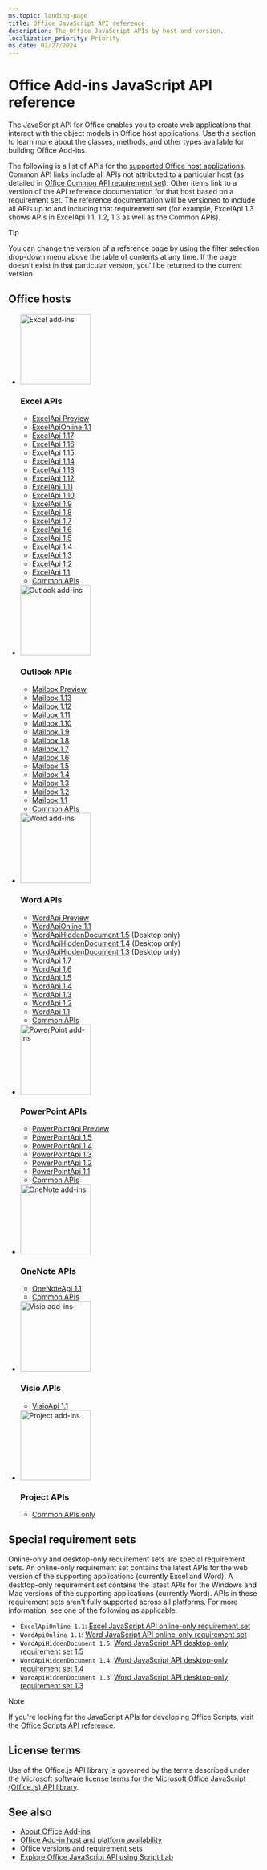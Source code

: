 ```yaml
---
ms.topic: landing-page
title: Office JavaScript API reference
description: The Office JavaScript APIs by host and version.
localization_priority: Priority
ms.date: 02/27/2024
---
```


# Office Add-ins JavaScript API reference

The JavaScript API for Office enables you to create web applications that interact with the object models in Office host applications. Use this section to learn more about the classes, methods, and other types available for building Office Add-ins.

The following is a list of APIs for the [supported Office host applications](/office/dev/add-ins/overview/office-add-in-availability). Common API links include all APIs not attributed to a particular host (as detailed in [Office Common API requirement set](/office/dev/add-ins/reference/requirement-sets/office-add-in-requirement-sets)). Other items link to a version of the API reference documentation for that host based on a requirement set. The reference documentation will be versioned to include all APIs up to and including that requirement set (for example, ExcelApi 1.3 shows APIs in ExcelApi 1.1, 1.2, 1.3 as well as the Common APIs).

> [!TIP]
> You can change the version of a reference page by using the filter selection drop-down menu above the table of contents at any time. If the page doesn't exist in that particular version, you'll be returned to the current version.

<h2>Office hosts</h2>

<ul class="cardsK panelContent cols cols3">
    <li>
        <div class="cardImageOuter">
            <div class="cardImage">
                <img src="/javascript/api/overview/images/logo-excel.svg" alt="Excel add-ins" height="140" width="140" />
            </div>
        </div>
        <div class="cardText">
            <h3>Excel APIs</h3>
            <ul>
                <li><a href="/javascript/api/excel?view=excel-js-preview&preserve-view=true">ExcelApi Preview</a></li>
                <li><a href="/javascript/api/excel?view=excel-js-online&preserve-view=true">ExcelApiOnline 1.1</a></li>
                <li><a href="/javascript/api/excel?view=excel-js-1.17&preserve-view=true">ExcelApi 1.17</a></li>
                <li><a href="/javascript/api/excel?view=excel-js-1.16&preserve-view=true">ExcelApi 1.16</a></li>
                <li><a href="/javascript/api/excel?view=excel-js-1.15&preserve-view=true">ExcelApi 1.15</a></li>
                <li><a href="/javascript/api/excel?view=excel-js-1.14&preserve-view=true">ExcelApi 1.14</a></li>
                <li><a href="/javascript/api/excel?view=excel-js-1.13&preserve-view=true">ExcelApi 1.13</a></li>
                <li><a href="/javascript/api/excel?view=excel-js-1.12&preserve-view=true">ExcelApi 1.12</a></li>
                <li><a href="/javascript/api/excel?view=excel-js-1.11&preserve-view=true">ExcelApi 1.11</a></li>
                <li><a href="/javascript/api/excel?view=excel-js-1.10&preserve-view=true">ExcelApi 1.10</a></li>
                <li><a href="/javascript/api/excel?view=excel-js-1.9&preserve-view=true">ExcelApi 1.9</a></li>
                <li><a href="/javascript/api/excel?view=excel-js-1.8&preserve-view=true">ExcelApi 1.8</a></li>
                <li><a href="/javascript/api/excel?view=excel-js-1.7&preserve-view=true">ExcelApi 1.7</a></li>
                <li><a href="/javascript/api/excel?view=excel-js-1.6&preserve-view=true">ExcelApi 1.6</a></li>
                <li><a href="/javascript/api/excel?view=excel-js-1.5&preserve-view=true">ExcelApi 1.5</a></li>
                <li><a href="/javascript/api/excel?view=excel-js-1.4&preserve-view=true">ExcelApi 1.4</a></li>
                <li><a href="/javascript/api/excel?view=excel-js-1.3&preserve-view=true">ExcelApi 1.3</a></li>
                <li><a href="/javascript/api/excel?view=excel-js-1.2&preserve-view=true">ExcelApi 1.2</a></li>
                <li><a href="/javascript/api/excel?view=excel-js-1.1&preserve-view=true">ExcelApi 1.1</a></li>
                <li><a href="/javascript/api/office?view=excel-js-preview&preserve-view=true">Common APIs</a></li>
            </ul>
        </div>
    </li>
    <li>
        <div class="cardImageOuter">
            <div class="cardImage">
                <img src="/javascript/api/overview/images/logo-outlook.svg" alt="Outlook add-ins" height="140" width="140" />
            </div>
        </div>
        <div class="cardText">
            <h3>Outlook APIs</h3>
            <ul>
                <li><a href="/javascript/api/outlook?view=outlook-js-preview&preserve-view=true">Mailbox Preview</a></li>
                <li><a href="/javascript/api/outlook?view=outlook-js-1.13&preserve-view=true">Mailbox 1.13</a></li>
                <li><a href="/javascript/api/outlook?view=outlook-js-1.12&preserve-view=true">Mailbox 1.12</a></li>
                <li><a href="/javascript/api/outlook?view=outlook-js-1.11&preserve-view=true">Mailbox 1.11</a></li>
                <li><a href="/javascript/api/outlook?view=outlook-js-1.10&preserve-view=true">Mailbox 1.10</a></li>
                <li><a href="/javascript/api/outlook?view=outlook-js-1.9&preserve-view=true">Mailbox 1.9</a></li>
                <li><a href="/javascript/api/outlook?view=outlook-js-1.8&preserve-view=true">Mailbox 1.8</a></li>
                <li><a href="/javascript/api/outlook?view=outlook-js-1.7&preserve-view=true">Mailbox 1.7</a></li>
                <li><a href="/javascript/api/outlook?view=outlook-js-1.6&preserve-view=true">Mailbox 1.6</a></li>
                <li><a href="/javascript/api/outlook?view=outlook-js-1.5&preserve-view=true">Mailbox 1.5</a></li>
                <li><a href="/javascript/api/outlook?view=outlook-js-1.4&preserve-view=true">Mailbox 1.4</a></li>
                <li><a href="/javascript/api/outlook?view=outlook-js-1.3&preserve-view=true">Mailbox 1.3</a></li>
                <li><a href="/javascript/api/outlook?view=outlook-js-1.2&preserve-view=true">Mailbox 1.2</a></li>
                <li><a href="/javascript/api/outlook?view=outlook-js-1.1&preserve-view=true">Mailbox 1.1</a></li>
                <li><a href="/javascript/api/office?view=outlook-js-preview&preserve-view=true">Common APIs</a></li>
            </ul>
        </div>
    </li>
    <li>
        <div class="cardImageOuter">
            <div class="cardImage">
                <img src="/javascript/api/overview/images/logo-word.svg" alt="Word add-ins" height="140" width="140" />
            </div>
        </div>
        <div class="cardText">
            <h3>Word APIs</h3>
            <ul>
                <li><a href="/javascript/api/word?view=word-js-preview&preserve-view=true">WordApi Preview</a></li>
                <li><a href="/javascript/api/word?view=word-js-online&preserve-view=true">WordApiOnline 1.1</a></li>
                <li><a href="/javascript/api/word?view=word-js-1.5-hidden-document&preserve-view=true">WordApiHiddenDocument 1.5</a> (Desktop only)</li>
                <li><a href="/javascript/api/word?view=word-js-1.4-hidden-document&preserve-view=true">WordApiHiddenDocument 1.4</a> (Desktop only)</li>
                <li><a href="/javascript/api/word?view=word-js-1.3-hidden-document&preserve-view=true">WordApiHiddenDocument 1.3</a> (Desktop only)</li>
                <li><a href="/javascript/api/word?view=word-js-1.7&preserve-view=true">WordApi 1.7</a></li>
                <li><a href="/javascript/api/word?view=word-js-1.6&preserve-view=true">WordApi 1.6</a></li>
                <li><a href="/javascript/api/word?view=word-js-1.5&preserve-view=true">WordApi 1.5</a></li>
                <li><a href="/javascript/api/word?view=word-js-1.4&preserve-view=true">WordApi 1.4</a></li>
                <li><a href="/javascript/api/word?view=word-js-1.3&preserve-view=true">WordApi 1.3</a></li>
                <li><a href="/javascript/api/word?view=word-js-1.2&preserve-view=true">WordApi 1.2</a></li>
                <li><a href="/javascript/api/word?view=word-js-1.1&preserve-view=true">WordApi 1.1</a></li>
                <li><a href="/javascript/api/office?view=word-js-preview&preserve-view=true">Common APIs</a></li>
            </ul>
        </div>
    </li>
    <li>
        <div class="cardImageOuter">
            <div class="cardImage">
                <img src="/javascript/api/overview/images/logo-powerpoint.svg" alt="PowerPoint add-ins" height="140" width="140" />
            </div>
        </div>
        <div class="cardText">
            <h3>PowerPoint APIs</h3>
            <ul>
                <li><a href="/javascript/api/powerpoint?view=powerpoint-js-preview&preserve-view=true">PowerPointApi Preview</a></li>
                <li><a href="/javascript/api/powerpoint?view=powerpoint-js-1.5&preserve-view=true">PowerPointApi 1.5</a></li>
                <li><a href="/javascript/api/powerpoint?view=powerpoint-js-1.4&preserve-view=true">PowerPointApi 1.4</a></li>
                <li><a href="/javascript/api/powerpoint?view=powerpoint-js-1.3&preserve-view=true">PowerPointApi 1.3</a></li>
                <li><a href="/javascript/api/powerpoint?view=powerpoint-js-1.2&preserve-view=true">PowerPointApi 1.2</a></li>
                <li><a href="/javascript/api/powerpoint?view=powerpoint-js-1.1&preserve-view=true">PowerPointApi 1.1</a></li>
                <li><a href="/javascript/api/office?view=powerpoint-js-preview&preserve-view=true">Common APIs</a></li>
            </ul>
        </div>
    </li>
    <li>
        <div class="cardImageOuter">
            <div class="cardImage">
                <img src="/javascript/api/overview/images/logo-onenote.svg" alt="OneNote add-ins" height="140" width="140" />
            </div>
        </div>
        <div class="cardText">
            <h3>OneNote APIs</h3>
            <ul>
                <li><a href="/javascript/api/onenote?view=onenote-js-1.1&preserve-view=true">OneNoteApi 1.1</a></li>
                <li><a href="/javascript/api/office?view=onenote-js-1.1&preserve-view=true">Common APIs</a></li>
            </ul>
        </div>
    </li>
    <li>
        <div class="cardImageOuter">
            <div class="cardImage">
                <img src="/javascript/api/overview/images/logo-visio.svg" alt="Visio add-ins" height="140" width="140" />
            </div>
        </div>
        <div class="cardText">
            <h3>Visio APIs</h3>
            <ul>
                <li><a href="/javascript/api/visio?view=visio-js-1.1&preserve-view=true">VisioApi 1.1</a></li>
            </ul>
        </div>
    </li>
    <li>
        <div class="cardImageOuter">
            <div class="cardImage">
                <img src="/javascript/api/overview/images/logo-project.svg" alt="Project add-ins" height="140" width="140" />
            </div>
        </div>
        <div class="cardText">
            <h3>Project APIs</h3>
            <ul>
                <li><a href="/javascript/api/office?view=common-js&preserve-view=true">Common APIs only</a></li>
            </ul>
        </div>
    </li>
</ul>

## Special requirement sets

Online-only and desktop-only requirement sets are special requirement sets. An online-only requirement set contains the latest APIs for the web version of the supporting applications (currently Excel and Word). A desktop-only requirement set contains the latest APIs for the Windows and Mac versions of the supporting applications (currently Word). APIs in these requirement sets aren't fully supported across all platforms. For more information, see one of the following as applicable.

- `ExcelApiOnline 1.1`: [Excel JavaScript API online-only requirement set](/javascript/api/requirement-sets/excel/excel-api-online-requirement-set)
- `WordApiOnline 1.1`: [Word JavaScript API online-only requirement set](/javascript/api/requirement-sets/word/word-api-online-requirement-set)
- `WordApiHiddenDocument 1.5`: [Word JavaScript API desktop-only requirement set 1.5](/javascript/api/requirement-sets/word/word-api-1.5-hidden-document-requirement-set)
- `WordApiHiddenDocument 1.4`: [Word JavaScript API desktop-only requirement set 1.4](/javascript/api/requirement-sets/word/word-api-1.4-hidden-document-requirement-set)
- `WordApiHiddenDocument 1.3`: [Word JavaScript API desktop-only requirement set 1.3](/javascript/api/requirement-sets/word/word-api-1.3-hidden-document-requirement-set)

> [!NOTE]
> If you're looking for the JavaScript APIs for developing Office Scripts, visit the [Office Scripts API reference](/javascript/api/office-scripts/overview).

## License terms

Use of the Office.js API library is governed by the terms described under the [Microsoft software license terms for the Microsoft Office JavaScript (Office.js) API library](https://github.com/OfficeDev/office-js/blob/release/LICENSE.md).

## See also

- [About Office Add-ins](/office/dev/add-ins/overview)
- [Office Add-in host and platform availability](/office/dev/add-ins/overview/office-add-in-availability)
- [Office versions and requirement sets](/office/dev/add-ins/develop/office-versions-and-requirement-sets)
- [Explore Office JavaScript API using Script Lab](/office/dev/add-ins/overview/explore-with-script-lab)
